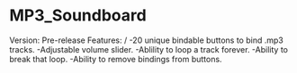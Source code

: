 # MP3_Soundboard
Version: Pre-release
Features: /
-20 unique bindable buttons to bind .mp3 tracks.
-Adjustable volume slider.
-Ablility to loop a track forever.
  -Ability to break that loop.
-Ability to remove bindings from buttons.
